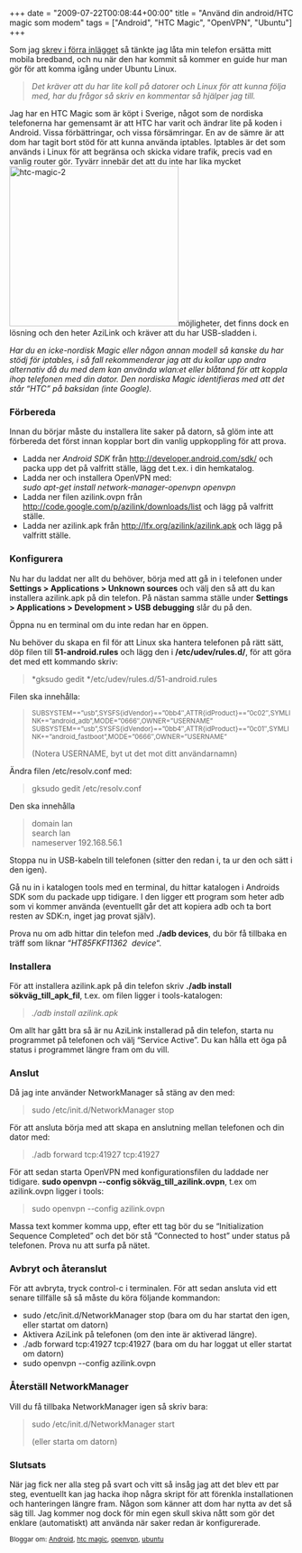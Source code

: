 +++
date = "2009-07-22T00:08:44+00:00"
title = "Använd din android/HTC magic som modem"
tags = ["Android", "HTC Magic", "OpenVPN", "Ubuntu"]
+++

Som jag [skrev i förra inlägget][1] så tänkte jag låta min telefon ersätta mitt mobila bredband, och nu när den har kommit så kommer en guide hur man gör för att komma igång under Ubuntu Linux.

> *Det kräver att du har lite koll på datorer och Linux för att kunna följa med, har du frågor så skriv en kommentar så hjälper jag till.*

Jag har en HTC Magic som är köpt i Sverige, något som de nordiska telefonerna har gemensamt är att HTC har varit och ändrar lite på koden i Android. Vissa förbättringar, och vissa försämringar. En av de sämre är att dom har tagit bort stöd för att kunna använda iptables. Iptables är det som används i Linux för att begränsa och skicka vidare trafik, precis vad en vanlig router gör. Tyvärr innebär det att du inte har lika mycket <img class="alignright size-medium wp-image-717" title="htc-magic-2" src="/images/2009/07/htc-magic-2-300x284.jpg" alt="htc-magic-2" width="300" height="284" />möjligheter, det finns dock en lösning och den heter AziLink och kräver att du har USB-sladden i.

*Har du en icke-nordisk Magic eller någon annan modell så kanske du har stödj för iptables, i så fall rekommenderar jag att du kollar upp andra alternativ då du med dem kan använda wlan:et eller blåtand för att koppla ihop telefonen med din dator. Den nordiska Magic identifieras med att det står &#8220;HTC&#8221; på baksidan (inte Google).*

### Förbereda

Innan du börjar måste du installera lite saker på datorn, så glöm inte att förbereda det först innan kopplar bort din vanlig uppkoppling för att prova.

*   Ladda ner *Android SDK* från <http://developer.android.com/sdk/> och packa upp det på valfritt ställe, lägg det t.ex. i din hemkatalog.
*   Ladda ner och installera OpenVPN med:  
    *sudo apt-get install network-manager-openvpn openvpn*
*   Ladda ner filen azilink.ovpn från <http://code.google.com/p/azilink/downloads/list> och lägg på valfritt ställe.
*   Ladda ner azilink.apk från <http://lfx.org/azilink/azilink.apk> och lägg på valfritt ställe.

### Konfigurera

Nu har du laddat ner allt du behöver, börja med att gå in i telefonen under **Settings > Applications > Unknown sources** och välj den så att du kan installera azilink.apk på din telefon. På nästan samma ställe under **Settings > Applications > Development > USB debugging** slår du på den.

Öppna nu en terminal om du inte redan har en öppen.

Nu behöver du skapa en fil för att Linux ska hantera telefonen på rätt sätt, döp filen till **51-android.rules** och lägg den i **/etc/udev/rules.d/**, för att göra det med ett kommando skriv:

> *gksudo gedit */etc/udev/rules.d/51-android.rules

Filen ska innehålla:

> <small>SUBSYSTEM==&#8221;usb&#8221;,SYSFS{idVendor}==&#8221;0bb4&#8243;,ATTR{idProduct}==&#8221;0c02&#8243;,SYMLINK+=&#8221;android_adb&#8221;,MODE=&#8221;0666&#8243;,OWNER=&#8221;USERNAME&#8221;<br /> SUBSYSTEM==&#8221;usb&#8221;,SYSFS{idVendor}==&#8221;0bb4&#8243;,ATTR{idProduct}==&#8221;0c01&#8243;,SYMLINK+=&#8221;android_fastboot&#8221;,MODE=&#8221;0666&#8243;,OWNER=&#8221;USERNAME&#8221;</small>
> 
> (Notera USERNAME, byt ut det mot ditt användarnamn)

Ändra filen /etc/resolv.conf med:

> gksudo gedit /etc/resolv.conf

Den ska innehålla

> domain lan  
> search lan  
> nameserver 192.168.56.1

Stoppa nu in USB-kabeln till telefonen (sitter den redan i, ta ur den och sätt i den igen).

Gå nu in i katalogen tools med en terminal, du hittar katalogen i Androids SDK som du packade upp tidigare. I den ligger ett program som heter adb som vi kommer använda (eventuellt går det att kopiera adb och ta bort resten av SDK:n, inget jag provat själv).

Prova nu om adb hittar din telefon med **./adb devices**, du bör få tillbaka en träff som liknar &#8220;*HT85FKF11362  device*&#8220;.

### Installera

För att installera azilink.apk på din telefon skriv **./adb install sökväg\_till\_apk_fil**, t.ex. om filen ligger i tools-katalogen:

> *./adb install azilink.apk*

Om allt har gått bra så är nu AziLink installerad på din telefon, starta nu programmet på telefonen och välj &#8220;Service Active&#8221;. Du kan hålla ett öga på status i programmet längre fram om du vill.

### Anslut

Då jag inte använder NetworkManager så stäng av den med:

> sudo /etc/init.d/NetworkManager stop

För att ansluta börja med att skapa en anslutning mellan telefonen och din dator med:

> ./adb forward tcp:41927 tcp:41927

För att sedan starta OpenVPN med konfigurationsfilen du laddade ner tidigare. **sudo openvpn --config sökväg\_till\_azilink.ovpn**, t.ex om azilink.ovpn ligger i tools:

> sudo openvpn --config azilink.ovpn

Massa text kommer komma upp, efter ett tag bör du se &#8220;Initialization Sequence Completed&#8221; och det bör stå &#8220;Connected to host&#8221; under status på telefonen. Prova nu att surfa på nätet.

### Avbryt och återanslut

För att avbryta, tryck control-c i terminalen. För att sedan ansluta vid ett senare tillfälle så så måste du köra följande kommandon:

*   sudo /etc/init.d/NetworkManager stop (bara om du har startat den igen, eller startat om datorn)
*   Aktivera AziLink på telefonen (om den inte är aktiverad längre).
*   ./adb forward tcp:41927 tcp:41927 (bara om du har loggat ut eller startat om datorn)
*   sudo openvpn --config azilink.ovpn

### Återställ NetworkManager

Vill du få tillbaka NetworkManager igen så skriv bara:

> sudo /etc/init.d/NetworkManager start
> 
> (eller starta om datorn)

### **Slutsats**

När jag fick ner alla steg på svart och vitt så insåg jag att det blev ett par steg, eventuellt kan jag hacka ihop några skript för att förenkla installationen och hanteringen längre fram. Någon som känner att dom har nytta av det så säg till. Jag kommer nog dock för min egen skull skiva nått som gör det enklare (automatiskt) att använda när saker redan är konfigurerade.

<small> <p class='technorati-tags'>
  Bloggar om: <a class='technorati-link' href='http://bloggar.se/om/Android' rel='tag' target='_self'>Android</a>, <a class='technorati-link' href='http://bloggar.se/om/htc+magic' rel='tag' target='_self'>htc magic</a>, <a class='technorati-link' href='http://bloggar.se/om/openvpn' rel='tag' target='_self'>openvpn</a>, <a class='technorati-link' href='http://bloggar.se/om/ubuntu' rel='tag' target='_self'>ubuntu</a>
</p></small>

 [1]: http://nsg.cc/2009/07/20/tankar-och-skillnader-om-htcs-android-telefoner/
